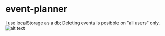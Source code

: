 # event-planner
I use localStorage as a db;
Deleting events is posibble on "all users" only.
![alt text](screenshots/filename.png "Описание будет тут")
